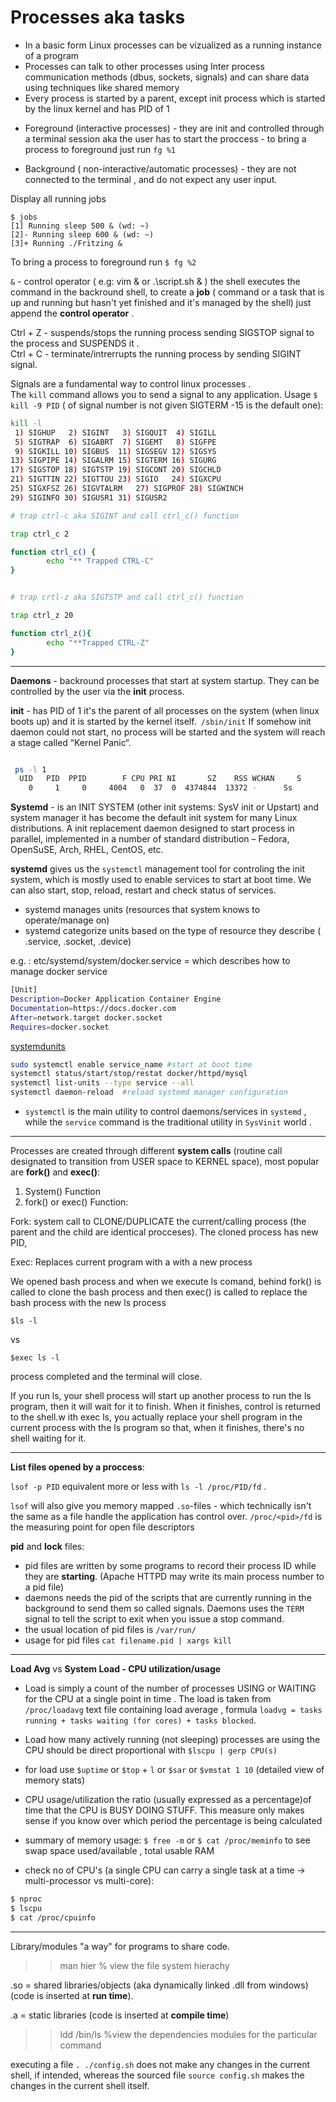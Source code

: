 # Processes aka tasks

- In a basic form Linux processes can be vizualized as a running instance of a program  
- Processes can talk to other processes using Inter process communication methods (dbus, sockets, signals) and can share data using techniques like shared memory   
- Every process is started by a parent, except init process which is started by the linux kernel and has PID of 1  



* Foreground (interactive processes) - they are init and controlled through a terminal session aka the user has to start the proccess
				     - to bring a process to foreground just run  `fg %1`

	
* Background ( non-interactive/automatic processes) - they are not connected to the terminal , and do not expect any user input.


Display all running jobs
```shell
$ jobs
[1] Running sleep 500 & (wd: ~)
[2]- Running sleep 600 & (wd: ~)
[3]+ Running ./Fritzing &
```
To bring a process to foreground run `$ fg %2`  

`&` - control operator ( e.g: vim & or .\script.sh & ) the shell executes the command in the backround shell, to create a **job** ( command or a task that is up and running but hasn't yet finished and it's managed by the shell) just append the **control operator** . 


Ctrl + Z - suspends/stops the running process sending SIGSTOP signal to the process and SUSPENDS it .  
Ctrl + C - terminate/intrerrupts the running process by sending SIGINT  signal.  


Signals are a fundamental way to control linux processes .  
The `kill` command allows you to send a signal to any application.  Usage `$ kill -9 PID` ( of signal number is not given SIGTERM -15 is the default one): 

```bash
kill -l
 1) SIGHUP	 2) SIGINT	 3) SIGQUIT	 4) SIGILL
 5) SIGTRAP	 6) SIGABRT	 7) SIGEMT	 8) SIGFPE
 9) SIGKILL	10) SIGBUS	11) SIGSEGV	12) SIGSYS
13) SIGPIPE	14) SIGALRM	15) SIGTERM	16) SIGURG
17) SIGSTOP	18) SIGTSTP	19) SIGCONT	20) SIGCHLD
21) SIGTTIN	22) SIGTTOU	23) SIGIO	24) SIGXCPU
25) SIGXFSZ	26) SIGVTALRM	27) SIGPROF	28) SIGWINCH
29) SIGINFO	30) SIGUSR1	31) SIGUSR2
```

```bash
# trap ctrl-c aka SIGINT and call ctrl_c() function

trap ctrl_c 2

function ctrl_c() {
        echo "** Trapped CTRL-C"
}


# trap crtl-z aka SIGTSTP and call ctrl_c() function

trap ctrl_z 20

function ctrl_z(){
        echo "**Trapped CTRL-Z"
}
```
-----------------------------------------------------------------------------------------------------
**Daemons** - backround processes that start at system startup. They can be controlled by the user via the __init__ process.  

**init** - has PID of 1 it's the parent of all processes on the system (when linux boots up) and it is started by the kernel itself.` /sbin/init`
If somehow init daemon could not start, no process will be started and the system will reach a stage called “Kernel Panic“. 

```bash

 ps -l 1
  UID   PID  PPID        F CPU PRI NI       SZ    RSS WCHAN     S             ADDR TTY           TIME CMD
    0     1     0     4004   0  37  0  4374844  13372 -      Ss                  0 ??         9:23.82 /sbin/launchd
```

**Systemd** -  is an INIT SYSTEM (other init systems: SysV init or Upstart) and system manager it has become the default init system for many Linux distributions. A init replacement daemon designed to start process in parallel, implemented in a number of standard distribution – Fedora, OpenSuSE, Arch, RHEL, CentOS, etc.

 **systemd** gives us the `systemctl` management tool for controling the init system, which is mostly used to enable services to start at boot time. We can also start, stop, reload, restart and check status of services.

- systemd manages units (resources that system knows to operate/manage on)
- systemd categorize units based on the type of resource they describe ( .service, .socket, .device)  

e.g. : etc/systemd/system/docker.service = which describes how to manage docker service  

```bash
[Unit]
Description=Docker Application Container Engine
Documentation=https://docs.docker.com
After=network.target docker.socket
Requires=docker.socket

```
[systemdunits](https://www.digitalocean.com/community/tutorials/understanding-systemd-units-and-unit-files)

```bash
sudo systemctl enable service_name #start at boot time
systemctl status/start/stop/restat docker/httpd/mysql
systemctl list-units --type service --all
systemctl daemon-reload  #reload systemd manager configuration
```   


- `systemctl` is the main utility to control daemons/services in `systemd` , while the `service` command is the traditional utility in `SysVinit` world . 

-----------------------------------------------------------------------------------------------------------------------------


Processes are created through different **system calls** (routine call designated to transition from USER space to KERNEL space), most popular are **fork()** and **exec()**:

1) System() Function 
2) fork() or exec() Function:


  Fork: system call to CLONE/DUPLICATE the current/calling process (the parent and the child are identical procceses). The cloned process has new PID,  
  
   Exec: Replaces current program with a with a new process 
  
  We opened bash process and when we execute ls comand, behind fork() is called to clone the bash process and then exec() is called to
  replace the bash process with the new ls process
  ```shell
  $ls -l
  ```
  vs  
  
  ```shell
  $exec ls -l
  ```
  process completed and the terminal will close.   
  
  If you run ls, your shell process will start up another process to run the ls program, then it will wait for it to finish. When it finishes, control is returned to the shell.w ith exec ls, you actually replace your shell program in the current process with the ls program so that, when it finishes, there's no shell waiting for it.  
  
 
-----------------------------------------------------------------------------------------------------------------------------

**List files opened by a proccess**:

 `lsof -p PID` equivalent more or less with `ls -l /proc/PID/fd` . 

`lsof` will also give you memory mapped `.so`-files - which technically isn't the same as a file handle the application has control over. `/proc/<pid>/fd` is the measuring point for open file descriptors
 

**pid** and **lock** files:

- pid files are written by some programs to record their process ID while they are **starting**. (Apache HTTPD may write its main process number to a pid file) 
- daemons needs the pid of the scripts that are currently running in the background to send them so called signals. Daemons uses the `TERM` signal to tell the script to exit when you issue a stop command.
- the usual location of pid files is `/var/run/`
- usage for pid files `cat filename.pid | xargs kill`


 

------------------------------------------------------------------------------------------------------------------------------
**Load Avg** vs **System Load - CPU utilization/usage**

- Load is simply a count of the number of processes USING or WAITING for the CPU at a single point in time . The load is taken from `/proc/loadavg` text file containing load average , formula `loadvg = tasks running + tasks waiting (for cores) + tasks blocked`. 

- Load how many actively running (not sleeping) processes are using the CPU should be direct proportional with `$lscpu | gerp CPU(s)`

- for load use `$uptime` or `$top` + `l` or `$sar` or `$vmstat 1 10` (detailed view of memory stats)


- CPU usage/utilization the ratio (usually expressed as a percentage)of time that the CPU is BUSY DOING STUFF. This measure only makes sense if you know over which period the percentage is being calculated

- summary of memory usage: `$ free -m` or `$ cat /proc/meminfo` to see swap space used/available , total usable RAM

- check no of CPU's (a single CPU can carry a single task at a time -> multi-processor vs multi-core): 
```bash
$ nproc
$ lscpu
$ cat /proc/cpuinfo
```
----------------------------------------------------------------------------------------------------------------------------

Library/modules "a way" for programs to share code.

>> man hier % view the file system hierachy 

.so = shared libraries/objects  (aka dynamically linked .dll from windows) (code is inserted at **run time**). 

.a = static libraries (code is inserted at **compile time**)

>> ldd /bin/ls  %view the dependencies modules for the particular command

executing a file `. ./config.sh`  does not make any changes in the current shell, if intended, whereas the sourced file `source config.sh` makes the changes in the current shell itself.
